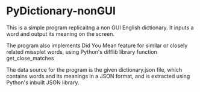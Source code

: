 # PyDictionary-nonGUI

This is a simple program replicaitng a non GUI English dictionary.
It inputs a word and output its meaning on the screen.

 The program also implements Did You Mean feature for similar or closely related missplet words, using Python's difflib library function get_close_matches

 The data source for the program is the given dictionary.json file, which contains words and its meanings in a JSON format, and is extracted using Python's inbuilt JSON library.